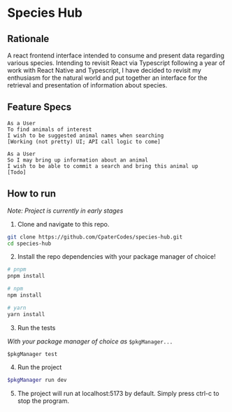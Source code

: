 # Species Hub

## Rationale

A react frontend interface intended to consume and present data regarding
various species. 
Intending to revisit React via Typescript following a year
of work with React Native and Typescript, I have decided to revisit my
enthusiasm for the natural world and put together an interface for the 
retrieval and presentation of information about species.

## Feature Specs 

```
As a User
To find animals of interest
I wish to be suggested animal names when searching
[Working (not pretty) UI; API call logic to come]
```

```
As a User
So I may bring up information about an animal
I wish to be able to commit a search and bring this animal up
[Todo]
```

## How to run

*Note: Project is currently in early stages*

1. Clone and navigate to this repo.

```bash
git clone https://github.com/CpaterCodes/species-hub.git
cd species-hub
```

2. Install the repo dependencies with your package manager of choice!

```bash
# pnpm
pnpm install

# npm
npm install

# yarn
yarn install
```

3. Run the tests

*With your package manager of choice as* `$pkgManager...`

```
$pkgManager test
```

4. Run the project

```bash
$pkgManager run dev
```

5. The project will run at localhost:5173 by default.
    Simply press ctrl-c to stop the program.

